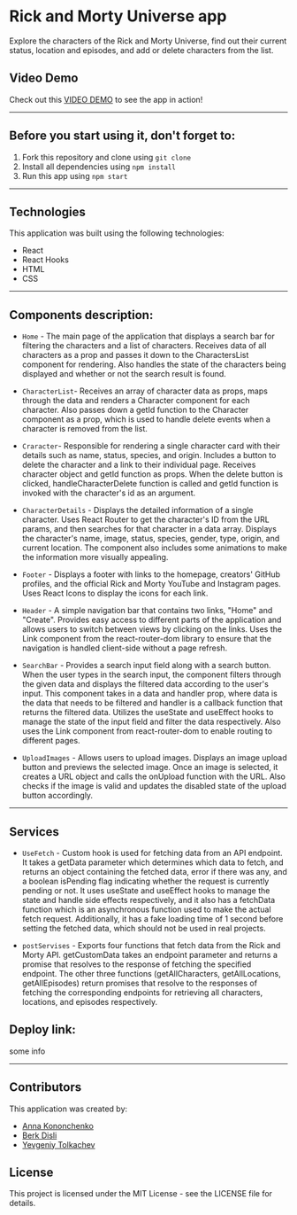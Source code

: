 # Rick and Morty Universe app
Explore the characters of the Rick and Morty Universe, find out their current status, location and episodes, and add or delete characters from the list.

## Video Demo
Check out this  [VIDEO DEMO](https://youtu.be/sgGbCiAKq5k) to see the app in action!

-----
## Before you start using it, don't forget to:
1. Fork this repository and clone using `git clone` 
2. Install all dependencies using `npm install`
3. Run this app using `npm start` 

------
## Technologies

This application was built using the following technologies:

-   React
-   React Hooks
-   HTML
-   CSS
-------
## Components description:

- `Home` - The main page of the application that displays a search bar for filtering the characters and a list of characters. Receives data of all characters as a prop and passes it down to the CharactersList component for rendering. Also handles the state of the characters being displayed and whether or not the search result is found.

- `CharacterList`- Receives an array of character data as props, maps through the data and renders a Character component for each character. Also passes down a getId function to the Character component as a prop, which is used to handle delete events when a character is removed from the list.

- `Craracter`- Responsible for rendering a single character card with their details such as name, status, species, and origin. Includes a button to delete the character and a link to their individual page. Receives character object and getId function as props. When the delete button is clicked, handleCharacterDelete function is called and getId function is invoked with the character's id as an argument.

- `CharacterDetails` - Displays the detailed information of a single character. Uses React Router to get the character's ID from the URL params, and then searches for that character in a data array. Displays the character's name, image, status, species, gender, type, origin, and current location. The component also includes some animations to make the information more visually appealing.

- `Footer` - Displays a footer with links to the homepage, creators' GitHub profiles, and the official Rick and Morty YouTube and Instagram pages. Uses React Icons to display the icons for each link.

- `Header` - A simple navigation bar that contains two links, "Home" and "Create". Provides easy access to different parts of the application and allows users to switch between views by clicking on the links. Uses the Link component from the react-router-dom library to ensure that the navigation is handled client-side without a page refresh.

- `SearchBar` - Provides a search input field along with a search button. When the user types in the search input, the component filters through the given data and displays the filtered data according to the user's input. This component takes in a data and handler prop, where data is the data that needs to be filtered and handler is a callback function that returns the filtered data. Utilizes the useState and useEffect hooks to manage the state of the input field and filter the data respectively. Also uses the Link component from react-router-dom to enable routing to different pages.

- `UploadImages` - Allows users to upload images. Displays an image upload button and previews the selected image. Once an image is selected, it creates a URL object and calls the onUpload function with the URL. Also checks if the image is valid and updates the disabled state of the upload button accordingly.
-----
## Services
- `UseFetch` -  Custom hook is used for fetching data from an API endpoint. It takes a getData parameter which determines which data to fetch, and returns an object containing the fetched data, error if there was any, and a boolean isPending flag indicating whether the request is currently pending or not. It uses useState and useEffect hooks to manage the state and handle side effects respectively, and it also has a fetchData function which is an asynchronous function used to make the actual fetch request. Additionally, it has a fake loading time of 1 second before setting the fetched data, which should not be used in real projects.

- `postServises` - Exports four functions that fetch data from the Rick and Morty API. getCustomData takes an endpoint parameter and returns a promise that resolves to the response of fetching the specified endpoint. The other three functions (getAllCharacters, getAllLocations, getAllEpisodes) return promises that resolve to the responses of fetching the corresponding endpoints for retrieving all characters, locations, and episodes respectively.

## Deploy link:
some info

-------------
## Contributors

This application was created by:

-   [Anna Kononchenko](https://github.com/AnyaKononchenko)
-   [Berk Disli](https://github.com/berkdisli)
-   [Yevgeniy Tolkachev](https://github.com/yevgeniyT)

## License
This project is licensed under the MIT License - see the LICENSE file for details.